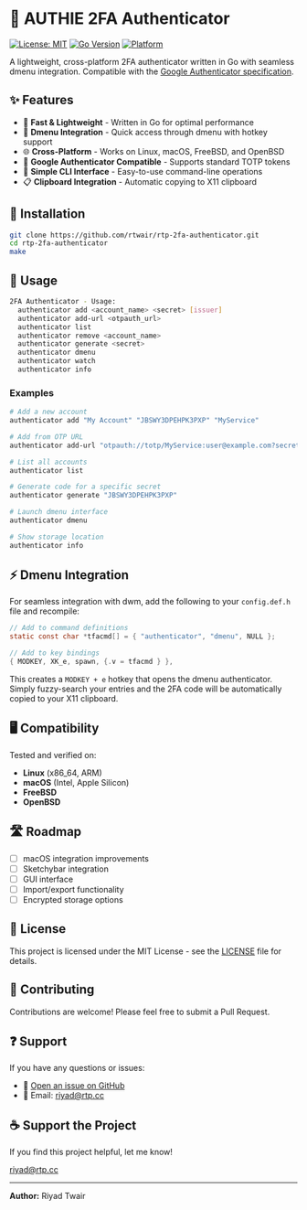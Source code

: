 # 🔐 AUTHIE 2FA Authenticator

[![License: MIT](https://img.shields.io/badge/License-MIT-yellow.svg)](https://opensource.org/licenses/MIT)
[![Go Version](https://img.shields.io/badge/Go-1.20+-blue.svg)](https://golang.org/)
[![Platform](https://img.shields.io/badge/Platform-Linux%20%7C%20macOS%20%7C%20FreeBSD%20%7C%20OpenBSD-lightgrey.svg)](https://github.com/rtwair/rtp-2fa-authenticator)

A lightweight, cross-platform 2FA authenticator written in Go with seamless dmenu integration. Compatible with the [Google Authenticator specification](https://github.com/google/google-authenticator/wiki/Key-Uri-Format).

## ✨ Features

- 🚀 **Fast & Lightweight** - Written in Go for optimal performance
- 🔧 **Dmenu Integration** - Quick access through dmenu with hotkey support
- 🌐 **Cross-Platform** - Works on Linux, macOS, FreeBSD, and OpenBSD
- 📱 **Google Authenticator Compatible** - Supports standard TOTP tokens
- 🎯 **Simple CLI Interface** - Easy-to-use command-line operations
- 📋 **Clipboard Integration** - Automatic copying to X11 clipboard

## 🚀 Installation

```bash
git clone https://github.com/rtwair/rtp-2fa-authenticator.git
cd rtp-2fa-authenticator
make
```

## 📖 Usage

```bash
2FA Authenticator - Usage:
  authenticator add <account_name> <secret> [issuer]
  authenticator add-url <otpauth_url>
  authenticator list
  authenticator remove <account_name>
  authenticator generate <secret>
  authenticator dmenu
  authenticator watch
  authenticator info
```

### Examples

```bash
# Add a new account
authenticator add "My Account" "JBSWY3DPEHPK3PXP" "MyService"

# Add from OTP URL
authenticator add-url "otpauth://totp/MyService:user@example.com?secret=JBSWY3DPEHPK3PXP&issuer=MyService"

# List all accounts
authenticator list

# Generate code for a specific secret
authenticator generate "JBSWY3DPEHPK3PXP"

# Launch dmenu interface
authenticator dmenu

# Show storage location
authenticator info
```

## ⚡ Dmenu Integration

For seamless integration with dwm, add the following to your `config.def.h` file and recompile:

```c
// Add to command definitions
static const char *tfacmd[] = { "authenticator", "dmenu", NULL };

// Add to key bindings
{ MODKEY, XK_e, spawn, {.v = tfacmd } },
```

This creates a `MODKEY + e` hotkey that opens the dmenu authenticator. Simply fuzzy-search your entries and the 2FA code will be automatically copied to your X11 clipboard.

## 🖥️ Compatibility

Tested and verified on:
- **Linux** (x86_64, ARM)
- **macOS** (Intel, Apple Silicon)
- **FreeBSD**
- **OpenBSD**

## 🛣️ Roadmap

- [ ] macOS integration improvements
- [ ] Sketchybar integration
- [ ] GUI interface
- [ ] Import/export functionality
- [ ] Encrypted storage options

## 📄 License

This project is licensed under the MIT License - see the [LICENSE](LICENSE) file for details.

## 🤝 Contributing

Contributions are welcome! Please feel free to submit a Pull Request.

## ❓ Support

If you have any questions or issues:
- 🐛 [Open an issue on GitHub](https://github.com/rtwair/rtp-2fa-authenticator/issues)
- 📧 Email: riyad@rtp.cc

## ☕ Support the Project

If you find this project helpful, let me know!

riyad@rtp.cc

---

**Author:** Riyad Twair
